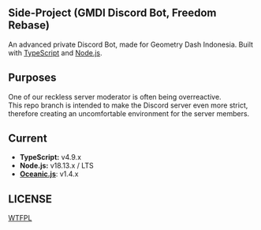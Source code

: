 ## Side-Project (GMDI Discord Bot, Freedom Rebase)
An advanced private Discord Bot, made for Geometry Dash Indonesia.
Built with [TypeScript](https://www.typescriptlang.org/) and [Node.js](https://nodejs.org).

## Purposes
One of our reckless server moderator is often being overreactive. <br>
This repo branch is intended to make the Discord server even more strict, therefore creating an uncomfortable environment for the server members.

## Current
- **TypeScript:** v4.9.x
- **Node.js:** v18.13.x / LTS
- [**Oceanic.js**](https://npmjs.com/package/oceanic.js): v1.4.x

## LICENSE
[WTFPL](http://www.wtfpl.net/)